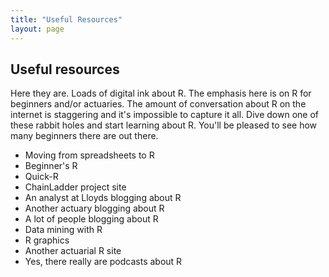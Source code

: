 ```yaml
---
title: "Useful Resources"
layout: page
---
```


## Useful resources

Here they are. Loads of digital ink about R. The emphasis here is on R for beginners and/or actuaries. The amount of conversation about R on the internet is staggering and it's impossible to capture it all. Dive down one of these rabbit holes and start learning about R. You'll be pleased to see how many beginners there are out there.

* Moving from spreadsheets to R
* Beginner's R
* Quick-R
* ChainLadder project site
* An analyst at Lloyds blogging about R
* Another actuary blogging about R
* A lot of people blogging about R
* Data mining with R
* R graphics
* Another actuarial R site
* Yes, there really are podcasts about R
